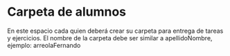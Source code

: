 # Carpeta de alumnos

En este espacio cada quien deberá crear su carpeta para entrega de tareas y ejercicios. El nombre de la carpeta debe ser similar a apellidoNombre, ejemplo: arreolaFernando
